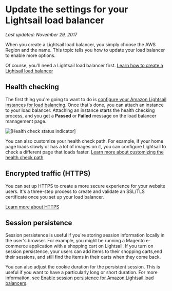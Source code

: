 # Update the settings for your Lightsail load balancer<a name="update-settings-for-lightsail-load-balancer-health-check-path-https-session-stickiness-persistence-cookie-duration"></a>

 *Last updated: November 29, 2017* 

When you create a Lightsail load balancer, you simply choose the AWS Region and the name\. This topic tells you how to update your load balancer to enable more options\.

Of course, you'll need a Lightsail load balancer first\. [Learn how to create a Lightsail load balancer](create-lightsail-load-balancer-and-attach-lightsail-instances.md)

## Health checking<a name="instance-health-checking"></a>

The first thing you're going to want to do is [configure your Amazon Lightsail instances for load balancing](configure-lightsail-instances-for-load-balancing.md)\. Once that's done, you can attach an instance to your load balancer\. Attaching an instance starts the health checking process, and you get a **Passed** or **Failed** message on the load balancer management page\.

![\[Health check status indicator\]](https://d9yljz1nd5001.cloudfront.net/en_us/1490b6b36a8ed9d4b2232825b79c8222/images/target-instances-health-check-passed.png)

You can also customize your health check path\. For example, if your home page loads slowly or has a lot of images on it, you can configure Lightsail to check a different page that loads faster\. [Learn more about customizing the health check path](enable-set-up-health-checking-for-lightsail-load-balancer-metrics.md)

## Encrypted traffic \(HTTPS\)<a name="enable-https-by-attaching-an-ssl-tls-certificate"></a>

You can set up HTTPS to create a more secure experience for your website users\. It's a three\-step process to create and validate an SSL/TLS certificate once you set up your load balancer\.

 [Learn more about HTTPS](understanding-tls-ssl-certificates-in-lightsail-https.md) 

## Session persistence<a name="load-balancer-session-persistence"></a>

Session persistence is useful if you're storing session information locally in the user's browser\. For example, you might be running a Magento e\-commerce application with a shopping cart on Lightsail\. If you turn on session persistence, your users can add items to their shopping carts,end their sessions, and still find the items in their carts when they come back\.

You can also adjust the cookie duration for the persistent session\. This is useful if you want to have a particularly long or short duration\. For more information, see [Enable session persistence for Amazon Lightsail load balancers](enable-session-stickiness-persistence-or-change-cookie-duration.md)\.